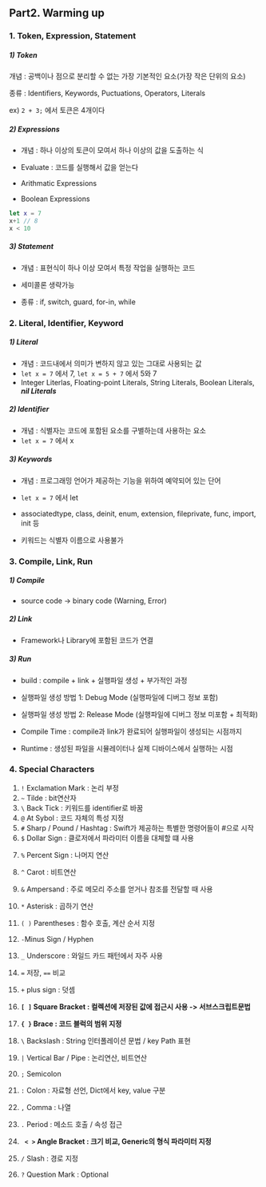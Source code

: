 ## Part2. Warming up

### 1.  Token, Expression, Statement

##### 1) Token 

개념 : 공백이나 점으로 분리할 수 없는 가장 기본적인 요소(가장 작은 단위의 요소)

종류 : Identifiers, Keywords, Puctuations, Operators, Literals

ex) `2 + 3;` 에서 토큰은 4개이다 

##### 2) Expressions

- 개념 : 하나 이상의 토큰이 모여서 하나 이상의 값을 도출하는 식

- Evaluate : 코드를 실행해서 값을 얻는다

- Arithmatic Expressions

- Boolean Expressions

```swift
let x = 7
x+1 // 8
x < 10
```

##### 3) Statement

- 개념 : 표현식이 하나 이상 모여서 특정 작업을 실행하는 코드

- 세미콜론 생략가능

- 종류 : if, switch, guard, for-in, while



### 2. Literal, Identifier, Keyword

##### 1) Literal

- 개념 : 코드내에서 의미가 변하지 않고 있는 그대로 사용되는 값
- `let x = 7` 에서 7, `let x = 5 + 7` 에서 5와 7
- Integer Literlas, Floating-point Literals, String Literals, Boolean Literals, ***nil Literals***



##### 2) Identifier

- 개념 : 식별자는 코드에 포함된 요소를 구별하는데 사용하는 요소 
- `let x = 7` 에서 x



##### 3) Keywords

- 개념 : 프로그래밍 언어가 제공하는 기능을 위하여 예약되어 있는 단어
- `let x = 7` 에서 let
- associatedtype, class, deinit, enum, extension, fileprivate, func, import, init 등

- 키워드는 식별자 이름으로 사용불가



### 3. Compile, Link, Run

##### 1) Compile

- source code -> binary code (Warning, Error)

##### 2) Link

- Framework나 Library에 포함된 코드가 연결

##### 3) Run

- build : compile + link + 실행파일 생성 + 부가적인 과정

- 실행파일 생성 방법 1: Debug Mode (실행파일에 디버그 정보 포함)

- 실행파일 생성 방법 2: Release Mode (실행파일에 디버그 정보 미포함 + 최적화)

- Compile Time : compile과 link가 완료되어 실행파일이 생성되는 시점까지

- Runtime : 생성된 파일을 시뮬레이터나 실제 디바이스에서 실행하는 시점




### 4. Special Characters

  1) `!`  Exclamation Mark : 논리 부정
  2) `~`  Tilde : bit연산자
  3) `\` Back Tick : 키워드를 identifier로 바꿈
  4) `@` At Sybol : 코드 자체의 특성 지정
  5) `#` Sharp / Pound / Hashtag : Swift가 제공하는 특별한 명령어들이 #으로 시작
  6) `$` Dollar Sign : 클로저에서 파라미터 이름을 대체할 떄 사용 

7. `%` Percent Sign : 나머지 연산
8. `^` Carot : 비트연산
9. `&` Ampersand : 주로 메모리 주소를 얻거나 참조를 전달할 때 사용
10. `*` Asterisk : 곱하기 연산
11. `( )` Parentheses : 함수 호출, 계산 순서 지정
12. `-`Minus Sign / Hyphen
13. `_` Underscore : 와일드 카드 패턴에서 자주 사용

14. `=` 저장, `==` 비교
15. `+` plus sign : 덧셈
16. **`[ ]` Square Bracket : 컬렉션에 저장된 값에 접근시 사용 -> 서브스크립트문법**
17. **`{ }` Brace : 코드 블럭의 범위 지정**
18. `\` Backslash : String 인터폴레이션 문법 / key Path 표현
19. `|` Vertical Bar / Pipe : 논리연산, 비트연산
20. `;` Semicolon
21. `:` Colon : 자료형 선언, Dict에서 key, value 구분
22. `,` Comma : 나열
23. `.` Period : 메소드 호출 / 속성 접근
24. **` < >` Angle Bracket : 크기 비교, Generic의 형식 파라미터 지정**
25. `/` Slash : 경로 지정
26. `?` Question Mark : Optional

